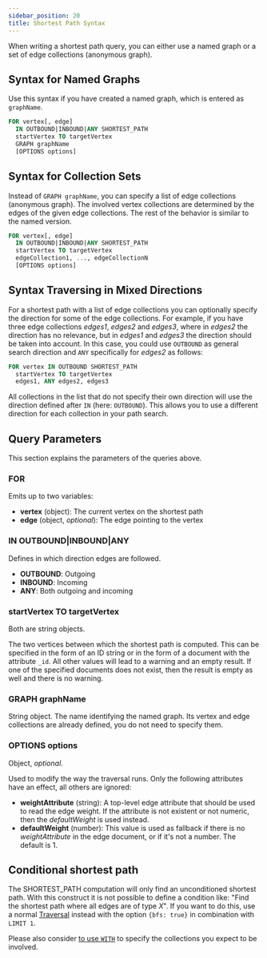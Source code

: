 ```yaml
---
sidebar_position: 20
title: Shortest Path Syntax
---
```


When writing a shortest path query, you can either use a named graph or a set of edge collections (anonymous graph).

## Syntax for Named Graphs

Use this syntax if you have created a named graph, which is entered as `graphName`.

```sql
FOR vertex[, edge]
  IN OUTBOUND|INBOUND|ANY SHORTEST_PATH
  startVertex TO targetVertex
  GRAPH graphName
  [OPTIONS options]
```

## Syntax for Collection Sets

Instead of `GRAPH graphName`, you can specify a list of edge collections (anonymous graph). The involved vertex collections are determined by the edges of the given edge collections. The rest of the behavior is similar to the named version.

```sql
FOR vertex[, edge]
  IN OUTBOUND|INBOUND|ANY SHORTEST_PATH
  startVertex TO targetVertex
  edgeCollection1, ..., edgeCollectionN
  [OPTIONS options]
```

## Syntax Traversing in Mixed Directions

For a shortest path with a list of edge collections you can optionally specify the direction for some of the edge collections. For example, if you have three edge collections _edges1_, _edges2_ and _edges3_, where in _edges2_ the direction has no relevance, but in _edges1_ and _edges3_ the direction should be taken into account. In this case, you could use `OUTBOUND` as general search direction and `ANY` specifically for _edges2_ as follows:

```sql
FOR vertex IN OUTBOUND SHORTEST_PATH
  startVertex TO targetVertex
  edges1, ANY edges2, edges3
```

All collections in the list that do not specify their own direction will use the direction defined after `IN` (here: `OUTBOUND`). This allows you to use a different direction for each collection in your path search.

## Query Parameters

This section explains the parameters of the queries above.

### FOR

Emits up to two variables:

- **vertex** (object): The current vertex on the shortest path
- **edge** (object, _optional_): The edge pointing to the vertex

### IN OUTBOUND|INBOUND|ANY

Defines in which direction edges are followed.

- **OUTBOUND**: Outgoing
- **INBOUND**: Incoming
- **ANY**: Both outgoing and incoming

### startVertex TO targetVertex

Both are string objects.

The two vertices between which the shortest path is computed. This can be specified in the form of an ID string or in the form of a document with the attribute `_id`. All other values will lead to a warning and an empty result. If one of the specified documents does not exist, then the result is empty as well and there is no warning.

### GRAPH graphName

String object. The name identifying the named graph. Its vertex and edge collections are already defined, you do not need to specify them.

### OPTIONS options

Object, _optional_.

Used to modify the way the traversal runs. Only the following attributes have an effect, all others are ignored:

- **weightAttribute** (string): A top-level edge attribute that should be used to read the edge weight. If the attribute is not existent or not numeric, then the _defaultWeight_ is used instead.
- **defaultWeight** (number): This value is used as fallback if there is no _weightAttribute_ in the edge document, or if it's not a number. The default is 1.

## Conditional shortest path

The SHORTEST_PATH computation will only find an unconditioned shortest path. With this construct it is not possible to define a condition like: "Find the shortest path where all edges are of type _X_". If you want to do this, use a normal [Traversal](../traversal-queries/) instead with the option `{bfs: true}` in combination with `LIMIT 1`.

Please also consider [to use `WITH`](../../../queries/c8ql/operations/with.md) to specify the collections you expect to be involved.
